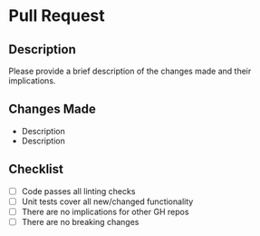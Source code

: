 <!-- Give your PR a title in the format of "<type>: DEV-XXX - <Feature Name>" -->
<!-- Examples: -->
<!-- "fix: DEV-1234 - Fix bug" -->
<!-- "feat: DEV-1234, DEV-1235 - Add new feature" -->
<!-- "docs: Update documentation" -->

# Pull Request

## Description
Please provide a brief description of the changes made and their implications.

## Changes Made
<!-- List key changes made in this PR -->
- Description
- Description


## Checklist
<!-- Add or remove items based on your project's needs. -->
- [ ] Code passes all linting checks
- [ ] Unit tests cover all new/changed functionality
- [ ] There are no implications for other GH repos
- [ ] There are no breaking changes
